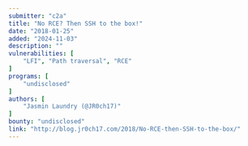 ```yaml
---
submitter: "c2a"
title: "No RCE? Then SSH to the box!"
date: "2018-01-25"
added: "2024-11-03"
description: ""
vulnerabilities: [
    "LFI", "Path traversal", "RCE"
]
programs: [
    "undisclosed"
]
authors: [
    "Jasmin Laundry (@JR0ch17)"
]
bounty: "undisclosed"
link: "http://blog.jr0ch17.com/2018/No-RCE-then-SSH-to-the-box/"
---
```




